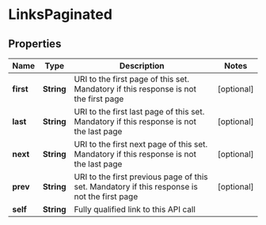 
# LinksPaginated

## Properties
Name | Type | Description | Notes
------------ | ------------- | ------------- | -------------
**first** | **String** | URI to the first page of this set. Mandatory if this response is not the first page |  [optional]
**last** | **String** | URI to the first last page of this set. Mandatory if this response is not the last page |  [optional]
**next** | **String** | URI to the first next page of this set. Mandatory if this response is not the last page |  [optional]
**prev** | **String** | URI to the first previous page of this set. Mandatory if this response is not the first page |  [optional]
**self** | **String** | Fully qualified link to this API call | 



